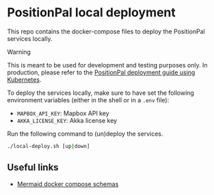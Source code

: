 # PositionPal local deployment

This repo contains the docker-compose files to deploy the PositionPal services locally.

> [!WARNING]
> This is meant to be used for development and testing purposes only.
> In production, please refer to the [PositionPal deployment guide using Kubernetes](https://github.com/position-pal/helm-charts).

To deploy the services locally, make sure to have set the following environment variables (either in the shell or in a `.env` file):

- `MAPBOX_API_KEY`: Mapbox API key
- `AKKA_LICENSE_KEY`: Akka license key

<!--and a valid `service-account.json` file is present in the `./secrets` directory.-->

Run the following command to (un)deploy the services.

```bash
./local-deploy.sh [up|down]
```

## Useful links

- [Mermaid docker compose schemas](https://derlin.github.io/docker-compose-viz-mermaid/)
